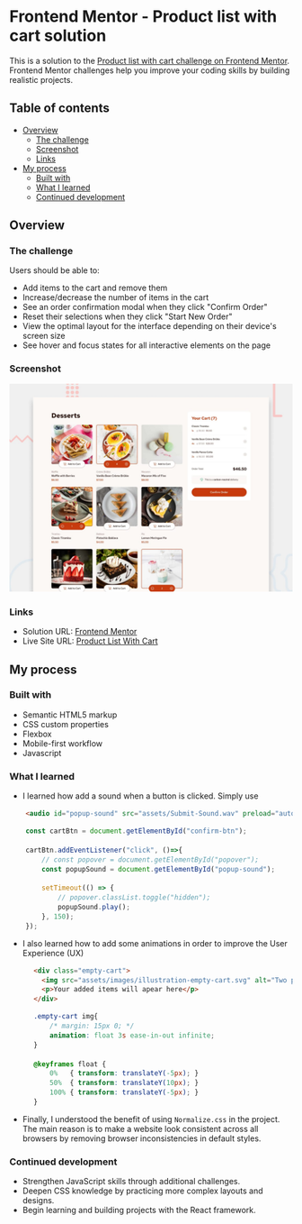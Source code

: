 # Frontend Mentor - Product list with cart solution

This is a solution to the [Product list with cart challenge on Frontend Mentor](https://www.frontendmentor.io/challenges/product-list-with-cart-5MmqLVAp_d). Frontend Mentor challenges help you improve your coding skills by building realistic projects. 

## Table of contents

- [Overview](#overview)
  - [The challenge](#the-challenge)
  - [Screenshot](#screenshot)
  - [Links](#links)
- [My process](#my-process)
  - [Built with](#built-with)
  - [What I learned](#what-i-learned)
  - [Continued development](#continued-development)

## Overview

### The challenge

Users should be able to:

- Add items to the cart and remove them
- Increase/decrease the number of items in the cart
- See an order confirmation modal when they click "Confirm Order"
- Reset their selections when they click "Start New Order"
- View the optimal layout for the interface depending on their device's screen size
- See hover and focus states for all interactive elements on the page

### Screenshot

![](./preview.jpg)

### Links

- Solution URL: [Frontend Mentor](https://your-solution-url.com)
- Live Site URL: [Product List With Cart](https://product-list-with-cart-dhia.netlify.app/)

## My process

### Built with

- Semantic HTML5 markup
- CSS custom properties
- Flexbox
- Mobile-first workflow
- Javascript

### What I learned

- I learned how add a sound when a button is clicked. Simply use <audio> tag in the HTML file, and add some lines of code to the JavaScript file.

```html
    <audio id="popup-sound" src="assets/Submit-Sound.wav" preload="auto"></audio>
```

```js
    const cartBtn = document.getElementById("confirm-btn");

    cartBtn.addEventListener("click", ()=>{
        // const popover = document.getElementById("popover");
        const popupSound = document.getElementById("popup-sound");

        setTimeout(() => {
            // popover.classList.toggle("hidden");
            popupSound.play();
        }, 150);
    });
```

- I also learned how to add some animations in order to improve the User Experience (UX)

```html
      <div class="empty-cart">
        <img src="assets/images/illustration-empty-cart.svg" alt="Two pieces of cake">
        <p>Your added items will apear here</p>
      </div>
```

```css
      .empty-cart img{
          /* margin: 15px 0; */
          animation: float 3s ease-in-out infinite;
      }

      @keyframes float {
          0%   { transform: translateY(-5px); }
          50%  { transform: translateY(10px); }
          100% { transform: translateY(-5px); }
      }
```

- Finally, I understood the benefit of using ``Normalize.css`` in the project. The main reason is to make a website look consistent across all browsers by removing browser inconsistencies in default styles.


### Continued development

- Strengthen JavaScript skills through additional challenges.
- Deepen CSS knowledge by practicing more complex layouts and designs.
- Begin learning and building projects with the React framework.